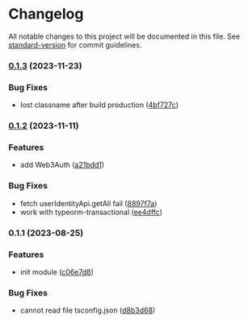 # Changelog

All notable changes to this project will be documented in this file. See [standard-version](https://github.com/conventional-changelog/standard-version) for commit guidelines.

### [0.1.3](https://github.com/RoxaVN/roxavn/compare/v0.1.2...v0.1.3) (2023-11-23)

### Bug Fixes

- lost classname after build production ([4bf727c](https://github.com/RoxaVN/roxavn/commit/4bf727c85604158616a6383fe5ea337c62d36c18))

### [0.1.2](https://github.com/RoxaVN/roxavn/compare/v0.1.1...v0.1.2) (2023-11-11)

### Features

- add Web3Auth ([a21bdd1](https://github.com/RoxaVN/roxavn/commit/a21bdd1c281b2beae0ed1595675ce0b29c0e9a33))

### Bug Fixes

- fetch userIdentityApi.getAll fail ([8897f7a](https://github.com/RoxaVN/roxavn/commit/8897f7abb70e3eb4aa4f750173f5ac2879002b2c))
- work with typeorm-transactional ([ee4dffc](https://github.com/RoxaVN/roxavn/commit/ee4dffc835d1f4fa1f5e3f249324b4641992d554))

### 0.1.1 (2023-08-25)

### Features

- init module ([c06e7d8](https://github.com/RoxaVN/roxavn/commit/c06e7d80f0dc53c798248d314024617c54bc2975))

### Bug Fixes

- cannot read file tsconfig.json ([d8b3d68](https://github.com/RoxaVN/roxavn/commit/d8b3d68876d3e2660f2e36f964461e4c912488c5))
